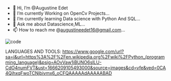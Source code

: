 - 👋 Hi, I’m @Augustine Edet
- 👀 I’m currently Working on OpenCv Projects...
- 🌱 I’m currently learning Data science with Python And SQL...
- 💬 Ask me about Datascience,ML...
- 📫 How to reach me @augustineedet16@gmail.com...


![code](https://user-images.githubusercontent.com/114701019/196529216-e99b8f38-e9db-42b9-ad9d-ecbb7f4731a8.gif)

LANGUAGES AND TOOLS:
https://www.google.com/url?sa=i&url=https%3A%2F%2Fen.wikipedia.org%2Fwiki%2FPython_(programming_language)&psig=AOvVaw1iBUNO6sILU-CdO4numFVT&ust=1666209105493000&source=images&cd=vfe&ved=0CA4QjhxqFwoTCNjbivmx6_oCFQAAAAAdAAAAABAD
